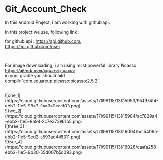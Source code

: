 # Git_Account_Check
In this Android Project, I am working with github api.


In this project we use, following link :

for github api : https://api.github.com/ <br>
                 https://api.github.com/user
  
  <br>
  
  For image downloading, i am using most powerful library Picasso<br>
  https://github.com/square/picasso <br>
  in your gradle you should add<br>
  compile 'com.squareup.picasso:picasso:2.5.2'
  
  <br>
  ![one_1](https://cloud.githubusercontent.com/assets/17099115/13815953/954974f4-ebb2-11e5-98a3-9aa9a0ecdf03.png)
  <br>
  ![two_2](https://cloud.githubusercontent.com/assets/17099115/13815984/ac7829a4-ebb2-11e5-8a94-2c7e373961b5.png)
  <br>
  ![three_3](https://cloud.githubusercontent.com/assets/17099115/13816004/bc15409a-ebb2-11e5-9ed2-e593ac448311.png)
  <br>
  ![four_4](https://cloud.githubusercontent.com/assets/17099115/13816026/caafa258-ebb2-11e5-9b30-65d007b5d093.png)
